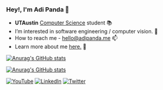 ### Hey!, I'm Adi Panda :wave:

- **UTAustin** [Computer Science](https://www.cs.utexas.edu/) student 📚
- I’m interested in software engineering / computer vision. 👀 
- How to reach me - hello@adipanda.me 📫 
- Learn more about me [here.](adipanda.me) 🔎


[![Anurag's GitHub stats](https://github-readme-stats.vercel.app/api?username=adi-panda&show_icons=true&theme=dark)](https://github-readme-stats-adi-panda.vercel.app)

[![Anurag's GitHub stats](https://github-readme-stats.vercel.app/api?username=adi-panda&show_icons=true&theme=dark)](https://github.com/adi-panda/github-readme-stats)

<p>


<a href="https://www.youtube.com/@adi-panda" target="_blank"><img alt="YouTube" src="https://img.shields.io/badge/youtube-black.svg?&style=for-the-badge&logo=youtube&logoColor=white" /></a>
<a href="https://www.linkedin.com/in/adipanda/" target="_blank"><img alt="LinkedIn" src="https://img.shields.io/badge/linkedin-black.svg?&style=for-the-badge&logo=linkedin&logoColor=white" /></a>
<a href="https://twitter.com/adipanda_" target="_blank"><img alt="Twitter" src="https://img.shields.io/badge/twitter-black.svg?&style=for-the-badge&logo=twitter&logoColor=white" /></a>
</p>


